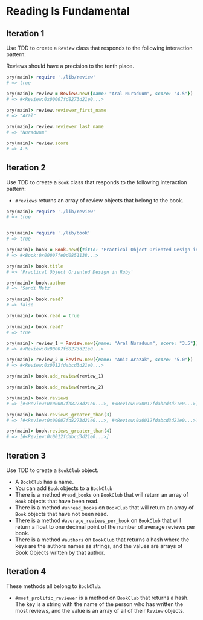 # Reading Is Fundamental

## Iteration 1

Use TDD to create a `Review` class that responds to the following interaction pattern:

Reviews should have a precision to the tenth place.

```ruby
pry(main)> require './lib/review'
# => true

pry(main)> review = Review.new({name: "Aral Nuraduum", score: "4.5"})
# => #<Review:0x00007fd8273d21e0...>

pry(main)> review.reviewer_first_name
# => "Aral"

pry(main)> review.reviewer_last_name
# => "Nuraduum"

pry(main)> review.score
# => 4.5

```

## Iteration 2

Use TDD to create a `Book` class that responds to the following interaction pattern:

* `#reviews` returns an array of review objects that belong to the book.

```ruby
pry(main)> require './lib/review'
# => true


pry(main)> require './lib/book'
# => true

pry(main)> book = Book.new({title: 'Practical Object Oriented Design in Ruby', author: 'Sandi Metz'})
# => #<Book:0x00007fe0d0851138...>

pry(main)> book.title
# => 'Practical Object Oriented Design in Ruby'

pry(main)> book.author
# => 'Sandi Metz'

pry(main)> book.read?
# => false

pry(main)> book.read = true

pry(main)> book.read?
# => true

pry(main)> review_1 = Review.new({name: "Aral Nuraduum", score: "3.5"})
# => #<Review:0x00007fd8273d21e0...>

pry(main)> review_2 = Review.new({name: "Aniz Arazak", score: "5.0"})
# => #<Review:0x0012fdabcd3d21e0...>

pry(main)> book.add_review(review_1)

pry(main)> book.add_review(review_2)

pry(main)> book.reviews
# => [#<Review:0x00007fd8273d21e0...>, #<Review:0x0012fdabcd3d21e0...>]

pry(main)> book.reviews_greater_than(3)
# => [#<Review:0x00007fd8273d21e0...>, #<Review:0x0012fdabcd3d21e0...>]

pry(main)> book.reviews_greater_than(4)
# => [#<Review:0x0012fdabcd3d21e0...>]
```

## Iteration 3

Use TDD to create a `BookClub` object.

* A `BookClub` has a name.
* You can add `Book` objects to a `BookClub`
* There is a method `#read_books` on `BookClub` that will return an array of `Book` objects that have been read.
* There is a method `#unread_books` on `BookClub` that will return an array of `Book` objects that have not been read.
* There is a method `#average_reviews_per_book` on `BookClub` that will return a float to one decimal point of the number of average reviews per book.
* There is a method `#authors` on `BookClub` that returns a hash where the keys are the authors names as strings, and the values are arrays of Book Objects written by that author.

## Iteration 4

These methods all belong to `BookClub`.

* `#most_prolific_reviewer` is a method on `BookClub` that returns a hash. The key is a string with the name of the person who has written the most reviews, and the value is an array of all of their `Review` objects.
